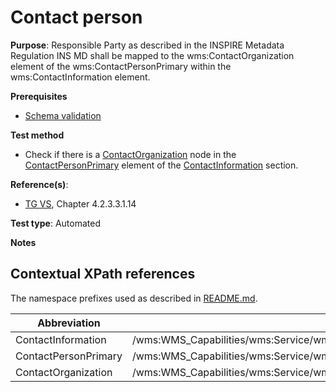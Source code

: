 # Contact person

**Purpose**: Responsible Party as described in the INSPIRE Metadata Regulation INS MD shall be mapped to the wms:ContactOrganization element of the wms:ContactPersonPrimary within the wms:ContactInformation element.

**Prerequisites**

* [Schema validation](http://inspire.ec.europa.eu/id/ats/view-service/3.11/iso-19128/schema-validation)

**Test method**

* Check if there is a [ContactOrganization](#ContactOrganization) node in the [ContactPersonPrimary](#ContactPersonPrimary) element of the [ContactInformation](#ContactInformation) section.

**Reference(s)**:

* [TG VS](http://inspire.ec.europa.eu/id/ats/view-service/3.11/iso-19128/README#ref_TG_VS), Chapter 4.2.3.3.1.14

**Test type**: Automated

**Notes**

## Contextual XPath references

The namespace prefixes used as described in [README.md](http://inspire.ec.europa.eu/id/ats/view-service/3.11/iso-19128/README#namespaces).

Abbreviation                                               |  XPath expression
---------------------------------------------------------- | -------------------------------------------------------------------------
ContactInformation <a name="ContactInformation"></a> | /wms:WMS_Capabilities/wms:Service/wms:ContactInformation
ContactPersonPrimary <a name="ContactPersonPrimary"></a> | /wms:WMS_Capabilities/wms:Service/wms:ContactInformation/wms:ContactPersonPrimary
ContactOrganization <a name="ContactOrganization"></a> | /wms:WMS_Capabilities/wms:Service/wms:ContactInformation/wms:ContactPersonPrimary/wms:ContactOrganization
